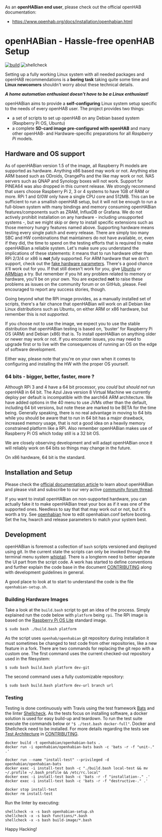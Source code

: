 ﻿As an **openHABian end user**, please check out the official openHAB documentation:  
-   <https://www.openhab.org/docs/installation/openhabian.html>

# openHABian - Hassle-free openHAB Setup
[![build](https://travis-ci.org/openhab/openhabian.svg?branch=master)](https://travis-ci.com/github/openhab/openhabian)
![shellcheck](https://github.com/openhab/openhabian/workflows/shellcheck/badge.svg?branch=master)

Setting up a fully working Linux system with all needed packages and openHAB recommendations is a **boring task** taking quite some time and **Linux newcomers** shouldn't worry about these technical details.

***A home automation enthusiast doesn't have to be a Linux enthusiast!***

openHABian aims to provide a **self-configuring** Linux system setup specific to the needs of every openHAB user.
The project provides two things:

*   a set of scripts to set up openHAB on any Debian based system (Raspberry Pi OS, Ubuntu)
*   a complete **SD-card image pre-configured with openHAB** and many other openHAB- and Hardware-specific preparations for all *Raspberry Pi* models.

## Hardware and OS support
As of openHABian version 1.5 of the image, all Raspberry Pi models are supported as hardware.
Anything x86 based may work or not. Anything else ARM based such as ODroids, OrangePis and the like may work or not.
NAS servers such as QNAP and Synology boxes will not work. Support for PINEA64 was also dropped in this current release.
We strongly recommend that users choose Raspberry Pi 2, 3 or 4 systems to have 1GB of RAM or more. RPi 1 and 0/0W only have a single CPU core and 512MB. This can be sufficient to run a smallish openHAB setup, but it will not be enough to run a full-blown system with many bindings and memory consuming openHABian features/components such as ZRAM, InfluxDB or Grafana.
We do not actively prohibit installation on any hardware - including unsupported systems -, but we might skip or deny to install specific extensions such as those memory hungry features named above.
Supporting hardware means testing every single patch and every release. There are simply too many SBC and HW combinations that maintainers do not have available, or, even if they did, the time to spend on the testing efforts that is required to make openHABian a reliable system.
Let's make sure you understand the implications of these statements: it means that to run hardware other than RPi 2/3/4 or x86 is **not** _fully_ supported.
For ARM hardware that we don't support, check out the [fake hardware parameters](openhabian.md/#fake-hardware-mode).
There's a good chance it'll work out for you. If that still doesn't work for you, give [Ubuntu](https://ubuntu.com/download/iot) or [ARMbian](https://www.armbian.com/) a try.
But remember if you hit any problem related to memory or hardware, you'll be on your own. You are expected **not** to raise these problems as issues on the community forum or on GitHub, please. Feel encouraged to report any success stories, though.

Going beyond what the RPi image provides, as a manually installed set of scripts, there's a fair chance that openHABian will work on all Debian like Linux distributions such as Ubuntu, on either ARM or x86 hardware, but remember this is not _supported_.

If you choose not to use the image, we expect you to use the stable distribution that openHABian testing is based on, 'buster' for Raspberry Pi OS (ARM) and Debian (x86) that is.
To install openHABian on anything older or newer may work or not. If you encounter issues, you may need to upgrade first or to live with the consequences of running an OS on the edge of software development.

Either way, please note that you're on your own when it comes to configuring and installing the HW with the proper OS yourself.

### 64 bits - bigger, better, faster, more ?
Although RPi 3 and 4 have a 64 bit processor, you _could_ but _should not_ run openHAB in 64 bit.
The Azul Java version 8 Virtual Machine we currently deploy per default is incompatible with the aarch64 ARM architecture.
We have added options in the 40 menu to use JVMs other than the default, including 64 bit versions, but note these are marked to be BETA for the time being.
Generally speaking, there is no real advantage in moving to 64 bits while you should be aware that to run in 64 bit has a major drawback, increased memory usage, that is not a good idea on a heavily memory constrained platform like a RPi.
Also remember openHABian makes use of Raspberry Pi OS which today still is a 32 bit OS.

We are closely observing development and will adapt openHABian once it will reliably work on 64 bits so things may change in the future.

On x86 hardware, 64 bit is the standard.

## Installation and Setup
Please check the [official documentation article](https://www.openhab.org/docs/installation/openhabian.html) to learn about openHABian and please visit and subscribe to our very active [community forum thread](https://community.openhab.org/t/13379).

If you want to install openHABian on non-supported hardware, you can actually fake it to make openHABian treat your box as if it was one of the supported ones. Needless to say that that may work out or not, but it's worth a try.
See [openhabian](docs/openhabian.md) how to edit openhabian.conf before booting. Set the hw, hwarch and release parameters to match your system best.

## Development
openHABian is foremost a collection of `bash` scripts versioned and deployed using git. In the current state the scripts can only be invoked through the terminal menu system [whiptail](https://en.wikibooks.org/wiki/Bash_Shell_Scripting/Whiptail). There is a longterm need to better separate the UI part from the script code. A work has started to define conventions and further explain the code base in the document [CONTRIBUTING](CONTRIBUTING.md) along with development guidelines in general.

A good place to look at to start to understand the code is the file `openhabian-setup.sh`.

### Building Hardware Images
Take a look at the `build.bash` script to get an idea of the process.
Simply explained run the code below with `platform` being `rpi`. The RPi image is based on the [Raspberry Pi OS Lite](https://www.raspberrypi.org/downloads/raspbian) standard image.
```
$ sudo bash ./build.bash platform
```
As the script uses `openhab/openhabian` git repository during installation it must sometimes be changed to test code from other repositories, like a new feature in a fork. There are two commands for replacing the git repo with a custom one. The first command uses the current checked-out repository used in the filesystem:
```
$ sudo bash build.bash platform dev-git
```
The second command uses a fully customizable repository:
```
$ sudo bash build.bash platform dev-url branch url
```

### Testing
Testing is done continuously with Travis using the test framework [Bats](https://github.com/bats-core/bats-core) and the linter [Shellcheck](https://www.shellcheck.net/).  As the tests focus on installing software, a docker solution is used for easy build-up and teardown. To run the test suite execute the commands below or `"$ ./test.bash docker-full"`. Docker and Shellcheck need to be installed. For more details regarding the tests see [Test Architecture](https://github.com/openhab/openhabian/blob/master/CONTRIBUTING.md#test-architecture) in [CONTRIBUTING](CONTRIBUTING.md).

```
docker build -t openhabian/openhabian-bats .
docker run -i openhabian/openhabian-bats bash -c 'bats -r -f "unit-." .'

docker run --name "install-test" --privileged -d openhabian/openhabian-bats
docker exec -i install-test bash -c "./build.bash local-test && mv ~/.profile ~/.bash_profile && /etc/rc.local"                                                
docker exec -i install-test bash -c 'bats -r -f "installation-." .'
docker exec -i install-test bash -c 'bats -r -f "destructive-." .'

docker stop install-test
docker rm install-test
```
Run the linter by executing:
```
shellcheck -x -s bash openhabian-setup.sh
shellcheck -x -s bash functions/*.bash
shellcheck -x -s bash build-image/*.bash
```


Happy Hacking!
